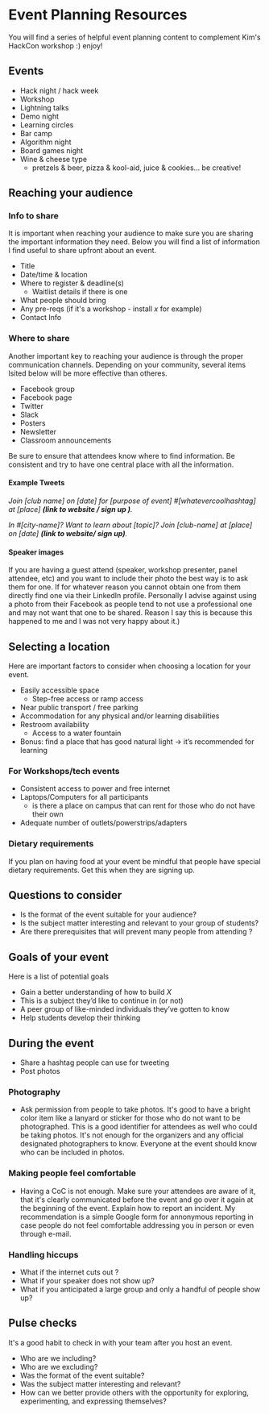 # Event Planning Resources
You will find a series of helpful event planning content to complement Kim's HackCon workshop :) enjoy! 

## Events 
- Hack night / hack week 
- Workshop
- Lightning talks
- Demo night
- Learning circles
- Bar camp
- Algorithm night 
- Board games night 
- Wine & cheese type
  - pretzels & beer, pizza & kool-aid, juice & cookies… be creative!

## Reaching your audience 

### Info to share 
It is important when reaching your audience to make sure you are sharing the important information they need. 
Below you will find a list of information I find useful to share upfront about an event. 
- Title 
- Date/time & location 
- Where to register & deadline(s)
  - Waitlist details if there is one 
- What people should bring 
- Any pre-reqs (if it's a workshop - install *x* for example)
- Contact Info

### Where to share 
Another important key to reaching your audience is through the proper communication channels. Depending on your community, several items lsited below will be more effective than otheres.
- Facebook group 
- Facebook page
- Twitter 
- Slack 
- Posters 
- Newsletter 
- Classroom announcements 

Be sure to ensure that attendees know where to find information. Be consistent and try to have one central place with all the information.

#### Example Tweets
*Join [club name] on [date] for [purpose of event]  #[whatevercoolhashtag] at [place] **(link to website / sign up )**.*

*In #[city-name]? Want to learn about [topic]? Join [club-name] at [place] on [date] **(link to website/ sign up)**.* 

#### Speaker images
If you are having a guest attend (speaker, workshop presenter, panel attendee, etc) and you want to include their photo the best way is to ask them for one. If for whatever reason you cannot obtain one from them directly find one via their LinkedIn profile. Personally I advise against using a photo from their Facebook as people tend to not use a professional one and may not want that one to be shared. Reason I say this is because this happened to me and I was not very happy about it.) 

## Selecting a location 
Here are important factors to consider when choosing a location for your event.
- Easily accessible space 
  - Step-free access or ramp access 
- Near public transport / free parking
- Accommodation for any physical and/or learning disabilities 
- Restroom availability 
  - Access to a water fountain 
- Bonus: find a place that has good natural light → it’s recommended for learning 

### For Workshops/tech events
- Consistent access to power and free internet 
- Laptops/Computers for all participants 
  - is there a place on campus that can rent for those who do not have their own 
- Adequate number of outlets/powerstrips/adapters

### Dietary requirements 
If you plan on having food at your event be mindful that people have special dietary requirements. Get this when they are signing up. 

## Questions to consider 
- Is the format of the event suitable for your audience?
- Is the subject matter interesting and relevant to your group of students?
- Are there prerequisites that will prevent many people from attending ?

## Goals of your event
Here is a list of potential goals 
- Gain a better understanding of how to build *X*
- This is a subject they’d like to continue in (or not) 
- A peer group of like-minded individuals they’ve gotten to know 
- Help students develop their thinking 

## During the event 
- Share a hashtag people can use for tweeting 
- Post photos

### Photography
- Ask permission from people to take photos. It's good to have a bright color item like a lanyard or sticker for those who do not want to be photographed. This is a good identifier for attendees as well who could be taking photos. It's not enough for the organizers and any official designated photographers to know. Everyone at the event should know who can be included in photos. 

### Making people feel comfortable 
- Having a CoC is not enough. Make sure your attendees are aware of it, that it's clearly communicated before the event and go over it again at the beginning of the event. Explain how to report an incident. My recommendation is a simple Google form for annonymous reporting in case people do not feel comfortable addressing you in person or even through e-mail. 

### Handling hiccups 
- What if the internet cuts out ?
- What if your speaker does not show up?
- What if you anticipated a large group and only a handful of people show up?



## Pulse checks
It's a good habit to check in with your team after you host an event. 
- Who are we including?
- Who are we excluding?
- Was the format of the event suitable?
- Was the subject matter interesting and relevant?
- How can we better provide others with the opportunity for exploring, experimenting, and expressing themselves?
